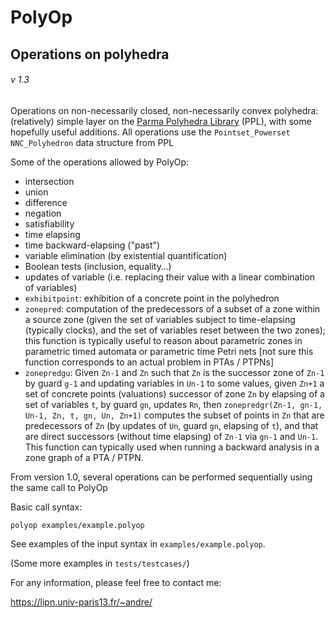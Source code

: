 # PolyOp

## Operations on polyhedra

###### v 1.3

Operations on non-necessarily closed, non-necessarily convex polyhedra: (relatively) simple layer on the [Parma Polyhedra Library](http://bugseng.com/products/ppl/) (PPL), with some hopefully useful additions.
All operations use the `Pointset_Powerset NNC_Polyhedron` data structure from PPL


Some of the operations allowed by PolyOp:
- intersection
- union
- difference
- negation
- satisfiability
- time elapsing
- time backward-elapsing ("past")
- variable elimination (by existential quantification)
- Boolean tests (inclusion, equality…)
- updates of variable (i.e. replacing their value with a linear combination of variables)
- `exhibitpoint`: exhibition of a concrete point in the polyhedron
- `zonepred`: computation of the predecessors of a subset of a zone within a source zone (given the set of variables subject to time-elapsing (typically clocks), and the set of variables reset between the two zones); this function is typically useful to reason about parametric zones in parametric timed automata or parametric time Petri nets [not sure this function corresponds to an actual problem in PTAs / PTPNs]
- `zonepredgu`: Given `Zn-1` and `Zn` such that `Zn` is the successor zone of `Zn-1` by guard `g-1` and updating variables in `Un-1` to some values, given `Zn+1` a set of concrete points (valuations) successor of zone `Zn` by elapsing of a set of variables `t`, by guard `gn`, updates `Rn`, then `zonepredgr(Zn-1, gn-1, Un-1, Zn, t, gn, Un, Zn+1)` computes the subset of points in `Zn` that are predecessors of `Zn` (by updates of `Un`, guard `gn`, elapsing of `t`), and that are direct successors (without time elapsing) of `Zn-1` via `gn-1` and `Un-1`. This function can typically used when running a backward analysis in a zone graph of a PTA / PTPN.

From version 1.0, several operations can be performed sequentially using the same call to PolyOp

Basic call syntax:

```
polyop examples/example.polyop
```

See examples of the input syntax in `examples/example.polyop`.

(Some more examples in `tests/testcases/`)

For any information, please feel free to contact me:

https://lipn.univ-paris13.fr/~andre/
